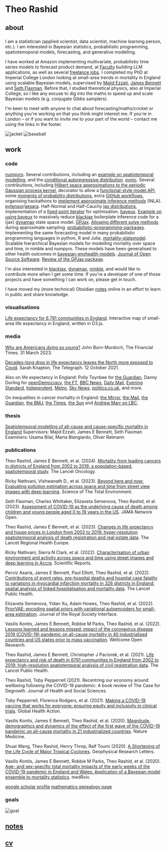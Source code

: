 # Theo Rashid

## about
### 
I am a statistician (applied scientist, data scientist, machine learning person, etc.). I am interested in Bayesian statistics, probabilistic programming, spatiotemoporal models, forecasting, and generative modelling.

I have worked at Amazon implementing multivariate, probabilistic time series models to forecast product demand, at [Faculty](https://faculty.ai/) building LLM applications, as well as several [freelance jobs](https://theorashid.github.io/cv/). I completed my PhD at Imperial College London looking at small-area trends in mortality in England using scalable Bayesian models, supervised by [Majid Ezzati](https://www.imperial.ac.uk/people/majid.ezzati), [James Bennett](https://www.imperial.ac.uk/people/umahx99) and [Seth Flaxman](https://sethrf.com). Before that, I studied theoretical physics, also at Imperial College, so I like any excuse to dig into the maths to speed up and scale Bayesian models (e.g. conjugate Gibbs samplers).

I'm keen to meet with anyone to chat about forecasting/maths/cricket or anything you're working on that you think might interest me. If you're in London – or if you want to invite me to your part of the world – contact me using the links in the footer.

![jacket](../media/jacket.webp)
![baseball](../media/baseball.webp)

## work
### code
[numpyro](https://github.com/pyro-ppl/numpyro). Several contributions, including an [example on spatiotemporal modelling](https://github.com/pyro-ppl/numpyro/pull/1295), and the [conditional autoregressive distribution](https://github.com/pyro-ppl/numpyro/pull/1394).
[pymc](https://github.com/pymc-devs/pymc). Several contributions, including [Hilbert space approximations to the periodic Gaussian process kernel](https://github.com/pymc-devs/pymc/pull/6877), decorator to allow a [functional-style model API](https://github.com/pymc-devs/pymc-experimental/pull/268), some [moments of probability distributions](https://github.com/pymc-devs/pymc/pull/5163), extra [GitHub workflows](https://github.com/pymc-devs/pymc/pull/5490), organising hackathons to [implement approximate inference methods](https://github.com/pymc-devs/pymc-experimental/issues/340) (INLA).
[pytensor](https://github.com/pymc-devs/pytensor)/[aesara](https://github.com/aesara-devs/aesara). Half-Normal and Half-Cauchy [jax distributions](https://github.com/aesara-devs/aesara/pull/1362), implementation of a [fixed point iterator](https://github.com/pymc-devs/pytensor/pull/978) for optimisation.
[bayeux](https://github.com/jax-ml/bayeux). [Example on using bayeux](https://github.com/jax-ml/bayeux/pull/28) to massively reduce [blackjax](https://github.com/blackjax-devs/blackjax) boilerplate inference code for a (jax) [dynamax](https://github.com/probml/dynamax) state space model.
[GPJax](https://github.com/JaxGaussianProcesses/GPJax). [Allowing different solve methods](https://github.com/JaxGaussianProcesses/GPJax/pull/478) during approximate sampling.
[probabilistic-programming-packages](https://github.com/theorashid/probabilistic-programming-packages). Implementing the same forecasting model in many probabilistic programming languages in python, R and Julia.
[mortality-statsmodel](https://github.com/theorashid/mortality-statsmodel). Scalable hierarchical Bayesian models for modelling mortality over space and time, in nimble and numpyro. These models have been generalised to other health outcomes in [bayesian-envhealth-models](https://github.com/sparklabnyc/bayesian-envhealth-models).
[Journal of Open Source Software](https://github.com/openjournals/joss-reviews). [Review of the GPJax package](https://github.com/openjournals/joss-reviews/issues/4455).

I'm also interested in [blackjax](https://github.com/blackjax-devs/blackjax), [dynamax](https://github.com/probml/dynamax), [nimble](https://github.com/nimble-dev/nimble), and would like to contribute more when I get some time. If you're a developer of one of those projects and have something I can work on, please get in touch.

I have moved my (more technical) Obsidian [notes](https://theorashid.github.io/notes/) online in an effort to learn in public and share knowledge.

### visualisations
[Life expectancy for 6,791 communities in England](https://equitablehealthycities.org/focus-cities/london/mortality-map-england/). Interactive map of small-area life expectancy in England, written in D3.js.

### media
[Why are Americans dying so young?](https://www.ft.com/content/653bbb26-8a22-4db3-b43d-c34a0b774303) John Burn-Murdoch, The Financial Times. 31 March 2023.

[Decades-long drop in life expectancy leaves the North more exposed to Covid](https://www.telegraph.co.uk/news/2021/10/12/decades-long-drop-life-expectancy-leaves-north-exposed-covid/). Sarah Knapton, The Telegraph. 12 October 2021.

Also on life expectancy in England: Polly Toynbee for [the Guardian](https://www.theguardian.com/commentisfree/2021/oct/15/tory-austerity-deaths-cut-human-cost-cruel-policy), Danny Dorling for [openDemocracy](https://www.opendemocracy.net/en/nhs-a-and-e-delays-austerity-emergency-care-hospitals-hunt-hancock-lansley/), [the FT](https://www.ft.com/content/3d25b1c9-33bf-448a-bb07-6a0fc3a8a603), [BBC News](https://www.bbc.co.uk/news/uk-58893328), [Daily Mail](https://www.dailymail.co.uk/health/article-10084055/Life-expectancy-falling-fifth-English-communities-Covid-struck.html), [Evening Standard](https://www.standard.co.uk/news/uk/england-life-expectancy-imperial-college-london-government-london-b960199.html), [Independent](https://www.independent.co.uk/news/health/northern-england-life-expectancy-decline-b1937537.html), [Metro](https://metro.co.uk/2021/10/13/life-expectancy-varies-by-nearly-30-years-depending-on-where-you-live-in-england-15412913/), [Sky News](https://news.sky.com/story/life-expectancy-declines-in-england-before-covid-hit-with-big-north-south-divide-new-data-shows-12432798), [politics.co.uk](https://www.politics.co.uk/news-in-brief/life-expectancy-declined-in-parts-of-the-north-over-past-decade/), and more.

On inequalities in cancer mortality in England: [the Mirror](https://www.mirror.co.uk/news/uk-news/astounding-cancer-death-differences-area-31651311), [the Mail](https://www.dailymail.co.uk/health/article-12850889/England-highest-cancer-death-risk-revealed.html), [the Guardian](https://www.theguardian.com/society/2023/dec/11/risk-of-dying-from-cancer-in-england-varies-hugely-between-regions-say-scientists), [the BMJ](https://www.bmj.com/content/383/bmj.p2925), [the Times](https://www.thetimes.co.uk/article/health-inequality-raises-chance-of-fatal-cancer-70-percent-in-poor-areas-8tq2dmvkh), [the Sun](https://www.thesun.co.uk/health/25023618/areas-england-most-likely-die-cancer/) and [Andrew Marr on LBC](https://twitter.com/ImperialSPH/status/1735339297270636639).

### thesis
[Spatiotemporal modelling of all-cause and cause-specific mortality in England](https://theorashid.github.io/thesis/)
Supervisors: Majid Ezzati, James E Bennett, Seth Flaxman
Examiners: Usama Bilal, Marta Blangiardo, Oliver Ratmann

### publications
Theo Rashid, James E Bennett, et al. (2024). [Mortality from leading cancers in districts of England from 2002 to 2019: a population-based, spatiotemporal study](https://doi.org/10.1016/S1470-2045%2823%2900530-2). The Lancet Oncology.

Ricky Nathvani, Vishwanath D., et al. (2023). [Beyond here and now: Evaluating pollution estimation across space and time from street view images with deep learning](https://doi.org/10.1016/j.scitotenv.2023.166168). Science of The Total Environment.

Seth Flaxman, Charles Whittaker, Elizaveta Semenova, Theo Rashid, et al. (2023). [Assessment of COVID-19 as the underlying cause of death among children and young people aged 0 to 19 years in the US](https://jamanetwork.com/journals/jamanetworkopen/fullarticle/2800816). JAMA Network Open.

Theo Rashid, James E Bennett, et al. (2023). [Changes in life expectancy and house prices in London from 2002 to 2019: hyper-resolution spatiotemporal analysis of death registration and real estate data](https://doi.org/10.1016/j.lanepe.2022.100580). The Lancet Regional Health Europe.

Ricky Nathvani, Sierra N Clark, et al. (2022). [Characterisation of urban environment and activity across space and time using street images and deep learning in Accra](https://www.nature.com/articles/s41598-022-24474-1). Scientific Reports.

Perviz Asaria, James E Bennett, Paul Elliott, Theo Rashid, et al. (2022). [Contributions of event rates, pre-hospital deaths and hospital case fatality to variations in myocardial infarction mortality in 326 districts in England: spatial analysis of linked hospitalisation and mortality data](https://www.sciencedirect.com/science/article/pii/S2468266722001086). The Lancet Public Health.

Elizaveta Semenova, Yidan Xu, Adam Howes, Theo Rashid, et al. (2022). [PriorVAE: encoding spatial priors with variational autoencoders for small-area estimation](https://royalsocietypublishing.org/doi/10.1098/rsif.2022.0094). Journal of the Royal Society Interface.

Vasilis Kontis, James E Bennett, Robbie M Parks, Theo Rashid, et al. (2022). [Lessons learned and lessons missed: impact of the coronavirus disease 2019 (COVID-19) pandemic on all-cause mortality in 40 industrialised countries and US states prior to mass vaccination](https://wellcomeopenresearch.org/articles/6-279/v2). Wellcome Open Research.

Theo Rashid, James E Bennett, Christopher J Paciorek, et al. (2021). [Life expectancy and risk of death in 6791 communities in England from 2002 to 2019: high-resolution spatiotemporal analysis of civil registration data](https://doi.org/10.1016/S2468-2667%2821%2900205-X). The Lancet Public Health.

Theo Rashid, Toby Pepperrell (2021). Recentring our economy around wellbeing following the COVID-19 pandemic: A book review of The Case for Degrowth. Journal of Health and Social Sciences.

Toby Pepperrell, Florence Rodgers, et al. (2021). [Making a COVID-19 vaccine that works for everyone: ensuring equity and inclusivity in clinical trials](https://doi.org/10.1080/16549716.2021.1892309). Global Health Action.

Vasilis Kontis, James E Bennett, Theo Rashid, et al. (2020). [Magnitude, demographics and dynamics of the effect of the first wave of the COVID-19 pandemic on all-cause mortality in 21 industrialized countries](https://doi.org/10.1038/s41591-020-1112-0). Nature Medicine.

Shuai Wang, Theo Rashid, Henry Throp, Ralf Toumi (2020). [A Shortening of the Life Cycle of Major Tropical Cyclones](https://doi.org/10.1029/2020GL088589). Geophysical Research Letters.

Vasilis Kontis, James E Bennett, Robbie M Parks, Theo Rashid, et al. (2020). [Age- and sex-specific total mortality impacts of the early weeks of the COVID-19 pandemic in England and Wales: Application of a Bayesian model ensemble to mortality statistics](https://doi.org/10.1101/2020.05.20.20107680). medRxiv.

[google scholar profile](https://scholar.google.com/citations?view_op=list_works&hl=en&user=hoPzFGkAAAAJ)
[mathematics genealogy page](https://genealogy.math.ndsu.nodak.edu/id.php?id=314742)

### goals
![goal](../media/goal.webp)

## [notes](https://theorashid.github.io/notes/)

## [cv](https://theorashid.github.io/cv/)
